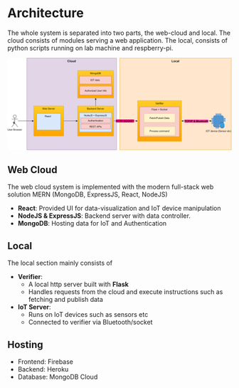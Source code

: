 # Architecture

The whole system is separated into two parts, the web-cloud and local. The cloud consists of modules serving a web application. The local, consists of python scripts running on lab machine and respberry-pi.

![architecture diagram](.gitbook/assets/untitled-diagram-4-.png)

## Web Cloud

The web cloud system is implemented with the modern full-stack web solution MERN \(MongoDB, ExpressJS, React, NodeJS\)

* **React**: Provided UI for data-visualization and IoT device manipulation
* **NodeJS & ExpressJS**:  Backend server with data controller.
* **MongoDB**: Hosting data for IoT and Authentication 

## Local

The local section mainly consists of

* **Verifier**:
  * A local http server built with **Flask** 
  * Handles requests from the cloud and execute instructions such as fetching and publish data
* **IoT Server**: 
  * Runs on IoT devices such as sensors etc
  * Connected to verifier via Bluetooth/socket

## Hosting

* Frontend: Firebase
* Backend: Heroku
* Database: MongoDB Cloud

